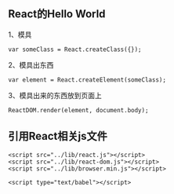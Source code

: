 ## React的Hello World ##

1、模具

    var someClass = React.createClass({});

2、模具出东西

	var element = React.createElement(someClass);

3、模具出来的东西放到页面上

	ReactDOM.render(element, document.body);

## 引用React相关js文件 ##

    <script src="../lib/react.js"></script>
    <script src="../lib/react-dom.js"></script>
    <script src="../lib/browser.min.js"></script>
    
    <script type="text/babel"></script>


